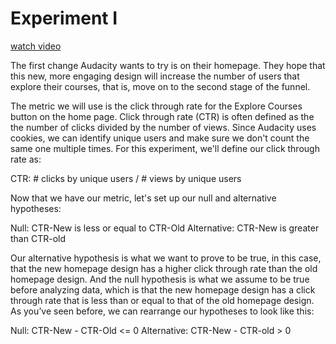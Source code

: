 # Experiment I

[watch video](https://www.youtube.com/watch?v=JLKAdT2JESk)

The first change Audacity wants to try is on their homepage. They hope that this new, more engaging design will increase the number of users that explore their courses, that is, move on to the second stage of the funnel.

The metric we will use is the click through rate for the Explore Courses button on the home page. Click through rate (CTR) is often defined as the the number of clicks divided by the number of views. Since Audacity uses cookies, we can identify unique users and make sure we don't count the same one multiple times. For this experiment, we'll define our click through rate as:

CTR: # clicks by unique users / # views by unique users

Now that we have our metric, let's set up our null and alternative hypotheses:

Null: CTR-New is less or equal to CTR-Old
Alternative: CTR-New is greater than CTR-old​


Our alternative hypothesis is what we want to prove to be true, in this case, that the new homepage design has a higher click through rate than the old homepage design. And the null hypothesis is what we assume to be true before analyzing data, which is that the new homepage design has a click through rate that is less than or equal to that of the old homepage design. As you’ve seen before, we can rearrange our hypotheses to look like this:

Null: CTR-New - CTR-Old <= 0
Alternative: CTR-New - CTR-old > 0
